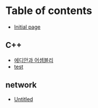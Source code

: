 # Table of contents

* [Initial page](README.md)

## C++

* [에디안과 어셈블리](c++/undefined.md)
* [test](c++/test.md)

## network

* [Untitled](network/untitled.md)

